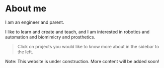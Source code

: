 # About me

I am an engineer and parent.

I like to learn and create and teach, and I am interested in robotics and automation and biomimicry and prosthetics.

> Click on projects you would like to know more about in the sidebar to the left.

Note: This website is under construction. More content will be added soon!
